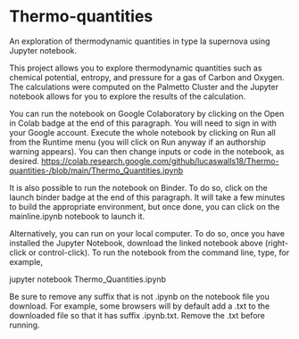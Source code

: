 # Thermo-quantities
An exploration of thermodynamic quantities in type Ia supernova using Jupyter notebook.


This project allows you to explore thermodynamic quantities such as chemical potential, entropy, and pressure for a gas of Carbon and Oxygen. The calculations were computed on the Palmetto Cluster and the Jupyter notebook allows for you to explore the results of the calculation. 

You can run the notebook on Google Colaboratory by clicking on the Open in Colab badge at the end of this paragraph. You will need to sign in with your Google account. Execute the whole notebook by clicking on Run all from the Runtime menu (you will click on Run anyway if an authorship warning appears). You can then change inputs or code in the notebook, as desired. https://colab.research.google.com/github/lucaswalls18/Thermo-quantities-/blob/main/Thermo_Quantities.ipynb

It is also possible to run the notebook on Binder. To do so, click on the launch binder badge at the end of this paragraph. It will take a few minutes to build the appropriate environment, but once done, you can click on the mainline.ipynb notebook to launch it. 

Alternatively, you can run on your local computer. To do so, once you have installed the Jupyter Notebook, download the linked notebook above (right-click or control-click). To run the notebook from the command line, type, for example,

jupyter notebook Thermo_Quantities.ipynb

Be sure to remove any suffix that is not .ipynb on the notebook file you download. For example, some browsers will by default add a .txt to the downloaded file so that it has suffix .ipynb.txt. Remove the .txt before running.
